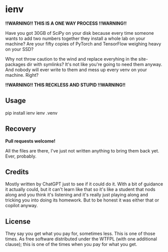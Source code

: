 # ienv

**!!WARNING!! THIS IS A ONE WAY PROCESS !!WARNING!!**

Have you got 30GB of SciPy on your disk because every time someone wants to
add two numbers together they install a whole lab on your machine? Are your
fifty copies of PyTorch and TensorFlow weighing heavy on your SSD?

Why not throw caution to the wind and replace everyhing in the site-packages
dir with symlinks? It's not like you're going to need them anyway. And nobody
will ever write to them and mess up every venv on your machine. Right?

**!!WARNING!! THIS RECKLESS AND STUPID !!WARNING!!**

## Usage

   pip install ienv
   ienv .venv

## Recovery

**Pull requests welcome!**

All the files are there, I've just not written anything to bring them back yet.
Ever, probably.

## Credits

Mostly written by ChatGPT just to see if it could do it. With a bit of guidance
it actually could, but it can't learn like that so it's like a student that
nods along and you think it's listening and it's really just playing along and
tricking you into doing its homework. But to be honest it was either that or
copilot anyway.

## License

They say you get what you pay for, sometimes less. This is one of those times.
As free software distributed under the WTFPL (with one additional clause); this
is one of the times when you pay for what you get.
